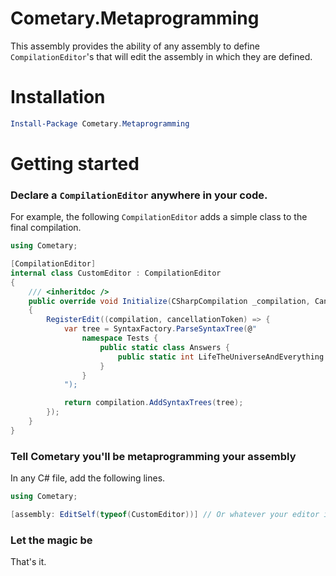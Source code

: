 ﻿Cometary.Metaprogramming
========================

This assembly provides the ability of any assembly to define `CompilationEditor`'s that will edit
the assembly in which they are defined.

# Installation
```powershell
Install-Package Cometary.Metaprogramming
```

# Getting started
### Declare a `CompilationEditor` anywhere in your code.
For example, the following `CompilationEditor` adds a simple class to the final compilation.

```csharp
using Cometary;

[CompilationEditor]
internal class CustomEditor : CompilationEditor
{
	/// <inheritdoc />
	public override void Initialize(CSharpCompilation _compilation, CancellationToken _cancellationToken)
	{
		RegisterEdit((compilation, cancellationToken) => {
			var tree = SyntaxFactory.ParseSyntaxTree(@"
                namespace Tests {
                    public static class Answers {
                        public static int LifeTheUniverseAndEverything => 42;
                    }
                }
            ");

            return compilation.AddSyntaxTrees(tree);
		});
	}
}
```

### Tell Cometary you'll be metaprogramming your assembly
In any C# file, add the following lines.
```csharp
using Cometary;

[assembly: EditSelf(typeof(CustomEditor))] // Or whatever your editor is named.
```

### Let the magic be
That's it.